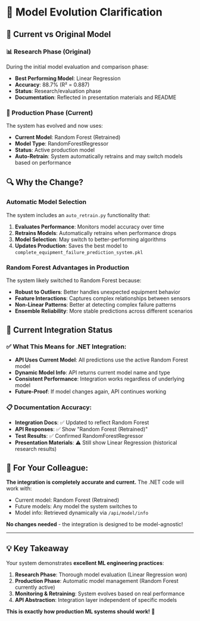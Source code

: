 # 📝 Model Evolution Clarification

## 🔄 **Current vs Original Model**

### **📊 Research Phase (Original)**
During the initial model evaluation and comparison phase:
- **Best Performing Model**: Linear Regression
- **Accuracy**: 88.7% (R² = 0.887)
- **Status**: Research/evaluation phase
- **Documentation**: Reflected in presentation materials and README

### **🚀 Production Phase (Current)**
The system has evolved and now uses:
- **Current Model**: Random Forest (Retrained)
- **Model Type**: RandomForestRegressor
- **Status**: Active production model
- **Auto-Retrain**: System automatically retrains and may switch models based on performance

## 🔍 **Why the Change?**

### **Automatic Model Selection**
The system includes an `auto_retrain.py` functionality that:
1. **Evaluates Performance**: Monitors model accuracy over time
2. **Retrains Models**: Automatically retrains when performance drops
3. **Model Selection**: May switch to better-performing algorithms
4. **Updates Production**: Saves the best model to `complete_equipment_failure_prediction_system.pkl`

### **Random Forest Advantages in Production**
The system likely switched to Random Forest because:
- **Robust to Outliers**: Better handles unexpected equipment behavior
- **Feature Interactions**: Captures complex relationships between sensors
- **Non-Linear Patterns**: Better at detecting complex failure patterns
- **Ensemble Reliability**: More stable predictions across different scenarios

## 🎯 **Current Integration Status**

### **✅ What This Means for .NET Integration:**
- **API Uses Current Model**: All predictions use the active Random Forest model
- **Dynamic Model Info**: API returns current model name and type
- **Consistent Performance**: Integration works regardless of underlying model
- **Future-Proof**: If model changes again, API continues working

### **📋 Documentation Accuracy:**
- **Integration Docs**: ✅ Updated to reflect Random Forest
- **API Responses**: ✅ Show "Random Forest (Retrained)"
- **Test Results**: ✅ Confirmed RandomForestRegressor
- **Presentation Materials**: ⚠️ Still show Linear Regression (historical research results)

## 🚀 **For Your Colleague:**

**The integration is completely accurate and current.** The .NET code will work with:
- Current model: Random Forest (Retrained)
- Future models: Any model the system switches to
- Model info: Retrieved dynamically via `/api/model/info`

**No changes needed** - the integration is designed to be model-agnostic!

---

## 💡 **Key Takeaway**

Your system demonstrates **excellent ML engineering practices**:
1. **Research Phase**: Thorough model evaluation (Linear Regression won)
2. **Production Phase**: Automatic model management (Random Forest currently active)
3. **Monitoring & Retraining**: System evolves based on real performance
4. **API Abstraction**: Integration layer independent of specific models

**This is exactly how production ML systems should work!** 🎉
